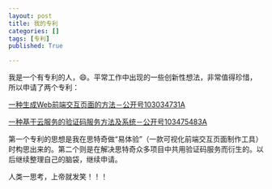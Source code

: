 ```yaml
---
layout: post
title: 我的专利
categories: []
tags: [专利]
published: True

---
```


我是一个有专利的人，😄。平常工作中出现的一些创新性想法，非常值得珍惜，所以申请了两个专利：

[一种生成Web前端交互页面的方法－公开号103034731A](http://www.soopat.com/Patent/201210560270)

[一种基于云服务的验证码服务方法及系统－公开号103475483A](http://www.soopat.com/Patent/201310409413)

第一个专利的思想是我在思特奇做“易体验”（一款可视化前端交互页面制作工具）时构思出来的。第二个则是在解决思特奇众多项目中共用验证码服务而衍生的。以后继续整理自己的脑袋，继续申请。

人类一思考，上帝就发笑！！！